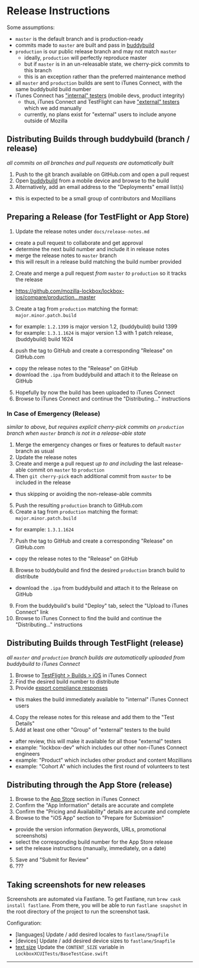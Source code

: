 # Release Instructions

Some assumptions:

- `master` is the default branch and is production-ready
- commits made to `master` are built and pass in [buddybuild][1]
- `production` is our public release branch and may not match `master`
  - ideally, `production` will perfectly reproduce master
  - but if `master` is in an un-releasable state, we cherry-pick commits to this branch
  - this is an exception rather than the preferred maintenance method
- all `master` and `production` builds are sent to iTunes Connect, with the same buddybuild build number
- iTunes Connect has ["internal" testers][2] (mobile devs, product integrity)
  - thus, iTunes Connect and TestFlight can have ["external" testers][2] which we add manually
  - currently, no plans exist for "external" users to include anyone outside of Mozilla

## Distributing Builds through buddybuild (branch / release)

_all commits on all branches and pull requests are automatically built_

1. Push to the git branch available on GitHub.com and open a pull request
2. Open [buddybuild][1] from a mobile device and browse to the build
3. Alternatively, add an email address to the "Deployments" email list(s)
  - this is expected to be a small group of contributors and Mozillians

## Preparing a Release (for TestFlight or App Store)

1. Update the release notes under `docs/release-notes.md`
  - create a pull request to collaborate and get approval
  - determine the next build number and include it in release notes
  - merge the release notes to `master` branch
  - this will result in a release build matching the build number provided
2. Create and merge a pull request _from_ `master` _to_ `production` so it tracks the release
  - https://github.com/mozilla-lockbox/lockbox-ios/compare/production...master
3. Create a tag from `production` matching the format: `major.minor.patch.build`
  - for example: `1.2.1399` is major version 1.2, (buddybuild) build 1399
  - for example: `1.3.1.1624` is major version 1.3 with 1 patch release, (buddybuild) build 1624
4. push the tag to GitHub and create a corresponding "Release" on GitHub.com
  - copy the release notes to the "Release" on GitHub
  - download the `.ipa` from buddybuild and attach it to the Release on GitHub
5. Hopefully by now the build has been uploaded to iTunes Connect
6. Browse to iTunes Connect and continue the "Distributing..." instructions

### In Case of Emergency (Release)

_similar to above, but requires explicit cherry-pick commits on `production` branch when `master` branch is not in a release-able state_

1. Merge the emergency changes or fixes or features to default `master` branch as usual
2. Update the release notes
3. Create and merge a pull request _up to and including_ the last release-able commit on `master` to `production`
4. Then `git cherry-pick` each additional commit from `master` to be included in the release
  - thus skipping or avoiding the non-release-able commits
5. Push the resulting `production` branch to GitHub.com
6. Create a tag from `production` matching the format: `major.minor.patch.build`
  - for example: `1.3.1.1624`
7. Push the tag to GitHub and create a corresponding "Release" on GitHub.com
  - copy the release notes to the "Release" on GitHub
8. Browse to buddybuild and find the desired `production` branch build to distribute
  - download the `.ipa` from buddybuild and attach it to the Release on GitHub
9. From the buddybuild's build "Deploy" tab, select the "Upload to iTunes Connect" link
10. Browse to iTunes Connect to find the build and continue the "Distributing..." instructions

## Distributing Builds through TestFlight (release)

_all `master` and `production` branch builds are automatically uploaded from buddybuild to iTunes Connect_

1. Browse to [TestFlight > Builds > iOS][3] in iTunes Connect
2. Find the desired build number to distribute
3. Provide [export compliance responses](export-compliance.md)
  - this makes the build immediately available to "internal" iTunes Connect users
4. Copy the release notes for this release and add them to the "Test Details"
5. Add at least one other "Group" of "external" testers to the build
  - after review, this will make it available for all those "external" testers
  - example: "lockbox-dev" which includes our other non-iTunes Connect engineers
  - example: "Product" which includes other product and content Mozillians
  - example: "Cohort A" which includes the first round of volunteers to test

## Distributing through the App Store (release)

1. Browse to the [App Store][4] section in iTunes Connect
2. Confirm the "App Information" details are accurate and complete
3. Confirm the "Pricing and Availability" details are accurate and complete
4. Browse to the "iOS App" section to "Prepare for Submission"
  - provide the version information (keywords, URLs, promotional screenshots)
  - select the corresponding build number for the App Store release
  - set the release instructions (manually, immediately, on a date)
5. Save and "Submit for Review"
6. ???

## Taking screenshots for new releases

Screenshots are automated via Fastlane. To get Fastlane, run `brew cask install fastlane`. From there, you will be able to run `fastlane snapshot` in the root directory of the project to run the screenshot task.

Configuration:
- [languages] Update / add desired locales to `fastlane/Snapfile`
- [devices] Update / add desired device sizes to `fastlane/Snapfile`
- [text size][5] Update the `CONTENT_SIZE` variable in `LockboxXCUITests/BaseTestCase.swift`

---

[1]: https://dashboard.buddybuild.com/apps/5a0ddb736e19370001034f85
[2]: https://developer.apple.com/testflight/testers/
[3]: https://itunesconnect.apple.com/WebObjects/iTunesConnect.woa/ra/ng/app/1314000270/testflight?section=iosbuilds
[4]: https://itunesconnect.apple.com/WebObjects/iTunesConnect.woa/ra/ng/app/1314000270
[5]: https://stackoverflow.com/questions/38316591/how-to-test-dynamic-type-larger-font-sizes-in-ios-simulator
